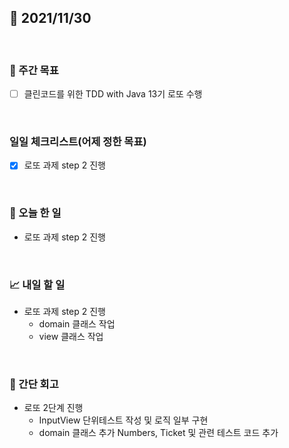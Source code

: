 ## 📅 2021/11/30

<br/>

### 🏹 주간 목표

- [ ] 클린코드를 위한 TDD with Java 13기 로또 수행

<br/>

### 일일 체크리스트(어제 정한 목표)

- [x] 로또 과제 step 2 진행

<br/>

### 💯 오늘 한 일

- 로또 과제 step 2 진행

<br/>

### 📈 내일 할 일

- 로또 과제 step 2 진행
  - domain 클래스 작업
  - view 클래스 작업

<br/>

### 🧐 간단 회고


- 로또 2단계 진행
  - InputView 단위테스트 작성 및 로직 일부 구현
  - domain 클래스 추가 Numbers, Ticket 및 관련 테스트 코드 추가